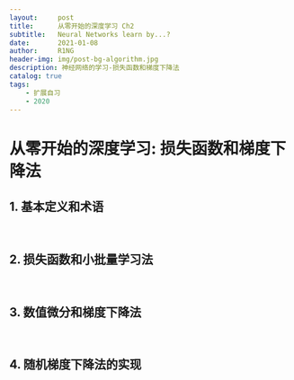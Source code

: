 ```yaml
---
layout:     post
title:      从零开始的深度学习 Ch2
subtitle:   Neural Networks learn by...?
date:       2021-01-08
author:     R1NG
header-img: img/post-bg-algorithm.jpg
description: 神经网络的学习-损失函数和梯度下降法
catalog: true
tags:
    - 扩展自习
    - 2020
---
```


# 从零开始的深度学习: 损失函数和梯度下降法
## 1. 基本定义和术语


<br>

## 2. 损失函数和小批量学习法


<br>

## 3. 数值微分和梯度下降法


<br>

## 4. 随机梯度下降法的实现
